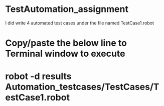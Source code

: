 # TestAutomation_assignment

I did write 4 automated test cases under the file named TestCase1.robot

# Copy/paste the below line to Terminal window to execute
# robot -d results Automation_testcases/TestCases/TestCase1.robot
